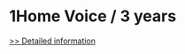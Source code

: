 # 1Home Voice / 3 years
[>> Detailed information](https://secure.shareit.com/shareit/product.html?productid=300784962&affiliateid=200057808)